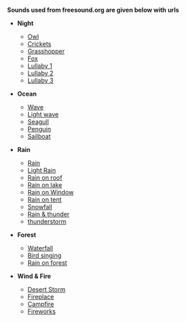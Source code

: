 
**Sounds used from freesound.org are given below with urls**
  
  - **Night**
    - [Owl](https://freesound.org/people/Benboncan/sounds/64544/)
    - [Crickets](https://freesound.org/people/Sclolex/sounds/210540/)
    - [Grasshopper](https://freesound.org/people/lauris3722/sounds/161720/)
    - [Fox](https://freesound.org/people/marnieinarizona/sounds/398600/)
    - [Lullaby 1](https://freesound.org/people/klankbeeld/sounds/369542/)
    - [Lullaby 2](https://freesound.org/people/KAMARIN/sounds/417934/)
    - [Lullaby 3](https://freesound.org/people/Bram/sounds/18174/)
    
 - **Ocean**
    - [Wave](https://freesound.org/people/tim.kahn/sounds/197714/)
    - [Light wave](https://freesound.org/people/odilonmarcenaro/sounds/121102/)
    - [Seagull](https://freesound.org/people/juskiddink/sounds/98479/)
    - [Penguin](https://freesound.org/people/stormpetrel/sounds/179589/)
    - [Sailboat](https://freesound.org/people/Pfannkuchn/sounds/360631/)

  - **Rain**
    - [Rain](https://freesound.org/people/D%20W/sounds/136971/)
    - [Light Rain](https://freesound.org/people/svampen/sounds/334148/)
    - [Rain on roof](https://freesound.org/people/urupin/sounds/402890/)
    - [Rain on lake](https://freesound.org/people/jongrubbs/sounds/202898/)
    - [Rain on Window](https://freesound.org/people/tim.kahn/sounds/169031/)
    - [Rain on tent](https://freesound.org/people/bmccoy2/sounds/128524/)
    - [Snowfall](https://freesound.org/people/klankbeeld/sounds/178150/)
    - [Rain & thunder](https://freesound.org/people/felix.blume/sounds/237242/)
    - [thunderstorm](https://freesound.org/people/RHumphries/sounds/2523/)
    
  
  - **Forest**
    - [Waterfall](https://freesound.org/people/tim.kahn/sounds/197714/)
    - [Bird singing](https://freesound.org/people/odilonmarcenaro/sounds/121102/)
    - [Rain on forest](https://freesound.org/people/juskiddink/sounds/98479/)
    
  - **Wind & Fire**
    - [Desert Storm](https://freesound.org/people/InspectorJ/sounds/376415/)
    - [Fireplace](https://freesound.org/people/PhreaKsAccount/sounds/46272/)
    - [Campfire](https://freesound.org/people/stratcat322/sounds/233189/)
    - [Fireworks](https://freesound.org/people/dobroide/sounds/5560/)
    
  
    
